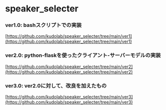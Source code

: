 # speaker_selecter

### ver1.0: bashスクリプトでの実装

[https://github.com/kudolab/speaker_selecter/tree/main/ver1](https://github.com/kudolab/speaker_selecter/tree/main/ver1)


### ver2.0: python-flaskを使ったクライアント-サーバーモデルの実装

[https://github.com/kudolab/speaker_selecter/tree/main/ver2](https://github.com/kudolab/speaker_selecter/tree/main/ver2)


### ver3.0: ver2.0に対して、改良を加えたもの

[https://github.com/kudolab/speaker_selecter/tree/main/ver3](https://github.com/kudolab/speaker_selecter/tree/main/ver3)

